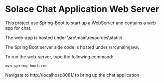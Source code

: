 # Solace Chat Application Web Server
This project use Spring-Boot to start up a WebServer and contains a web app for chat.

The web-app is hosted under \src\main\resources\static\

The Spring Boot server side code is hosted under \src\main\java\


To run the web-server, type the following command:
```
mvn spring-boot:run
```

Navigate to http://localhost:8081/ to bring up the chat application